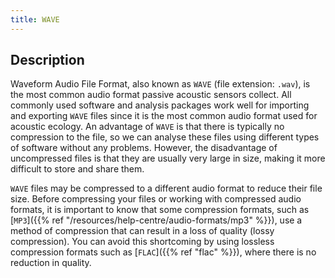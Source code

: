 ```yaml
---
title: WAVE
---
```


## Description

Waveform Audio File Format, also known as `WAVE` (file extension: `.wav`), is
the most common audio format passive acoustic sensors collect. All commonly used
software and analysis packages work well for importing and exporting `WAVE`
files since it is the most common audio format used for acoustic ecology. An
advantage of `WAVE` is that there is typically no compression to the file, so we
can analyse these files using different types of software without any problems.
However, the disadvantage of uncompressed files is that they are usually very
large in size, making it more difficult to store and share them. 

`WAVE` files may be compressed to a different audio format to reduce their file
size. Before compressing your files or working with compressed audio formats, it
is important to know that some compression formats, such as [`MP3`]({{% ref
"/resources/help-centre/audio-formats/mp3" %}}), use a method of compression
that can result in a loss of quality (lossy compression). You can avoid this
shortcoming by using lossless compression formats such as [`FLAC`]({{% ref
"flac" %}}), where there is no reduction in quality.
